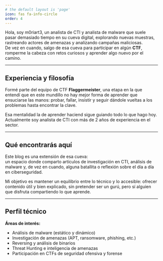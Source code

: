 ```yaml
---
# the default layout is 'page'
icon: fas fa-info-circle
order: 4
---
```


Hola, soy m0riart3, un analista de CTI y analista de malware que suele pasar demasiado tiempo en su cueva digital, explorando nuevas muestras, rastreando actores de amenazas y analizando campañas maliciosas.  
De vez en cuando, salgo de esa cueva para participar en algún **CTF**, romperme la cabeza con retos curiosos y aprender algo nuevo por el camino.

---

##  Experiencia y filosofía

Formé parte del equipo de CTF **Flaggermeister**, una etapa en la que entendí que en este mundillo no hay mejor forma de aprender que ensuciarse las manos: probar, fallar, insistir y seguir dándole vueltas a los problemas hasta encontrar la clave.

Esa mentalidad la de aprender haciend sigue guiando todo lo que hago hoy. Actualmente soy analista de CTI con más de 2 años de experiencia en el sector.

---

##  Qué encontrarás aquí

Este blog es una extensión de esa cueva:  
un espacio donde comparto artículos de investigación en CTI, análisis de malware y, de vez en cuando, alguna batallita o reflexión sobre el día a día en ciberseguridad.  

Mi objetivo es mantener un equilibrio entre lo técnico y lo accesible: ofrecer contenido útil y bien explicado, sin pretender ser un gurú, pero sí alguien que disfruta compartiendo lo que aprende.

---

##  Perfil técnico

**Áreas de interés:**
- Análisis de malware (estático y dinámico)  
- Investigación de amenazas (APT, ransomware, phishing, etc.)  
- Reversing y análisis de binarios  
- Threat Hunting e inteligencia de amenazas  
- Participación en CTFs de seguridad ofensiva y forense  

